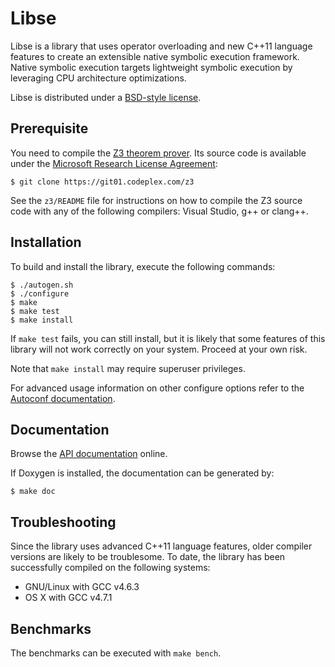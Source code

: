 # Libse

Libse is a library that uses operator overloading and new C++11 language
features to create an extensible native symbolic execution framework.
Native symbolic execution targets lightweight symbolic execution by
leveraging CPU architecture optimizations.

Libse is distributed under a [BSD-style license][bsd-license].

[bsd-license]: https://raw.github.com/ahorn/libse/master/LICENSE

## Prerequisite

You need to compile the [Z3 theorem prover][z3]. Its source code is available
under the [Microsoft Research License Agreement][msr-la]:

    $ git clone https://git01.codeplex.com/z3

See the `z3/README` file for instructions on how to compile the Z3 source code
with any of the following compilers: Visual Studio, g++ or clang++.

[z3]: http://z3.codeplex.com/
[msr-la]: http://z3.codeplex.com/license

## Installation

To build and install the library, execute the following commands:

    $ ./autogen.sh
    $ ./configure
    $ make
    $ make test
    $ make install

If `make test` fails, you can still install, but it is likely that some
features of this library will not work correctly on your system.
Proceed at your own risk.

Note that `make install` may require superuser privileges.

For advanced usage information on other configure options refer to the
[Autoconf documentation][autoconf].

[autoconf]: http://www.gnu.org/software/autoconf/

## Documentation

Browse the [API documentation][api] online.

If Doxygen is installed, the documentation can be generated by:

    $ make doc

[api]: http://ahorn.github.com/libse/

## Troubleshooting

Since the library uses advanced C++11 language features, older compiler
versions are likely to be troublesome. To date, the library has been
successfully compiled on the following systems:

* GNU/Linux with GCC v4.6.3
* OS X with GCC v4.7.1

## Benchmarks

The benchmarks can be executed with `make bench`.
